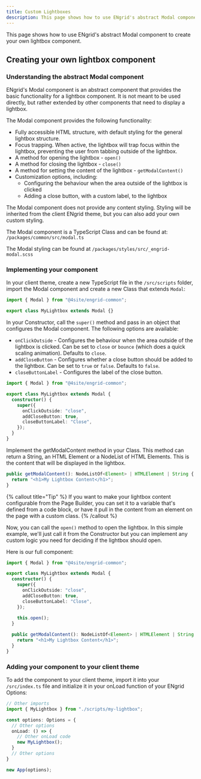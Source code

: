 ```yaml
---
title: Custom Lightboxes
description: This page shows how to use ENgrid's abstract Modal component to create your own lightbox component
---
```


This page shows how to use ENgrid's abstract Modal component to create your own lightbox component.

## Creating your own lightbox component

### Understanding the abstract Modal component

ENgrid's Modal component is an abstract component that provides the basic functionality for a lightbox component. It is not meant to be used directly, but rather extended by other components that need to display a lightbox.

The Modal component provides the following functionality:

- Fully accessible HTML structure, with default styling for the general lightbox structure.
- Focus trapping. When active, the lightbox will trap focus within the lightbox, preventing the user from tabbing outside of the lightbox.
- A method for opening the lightbox - `open()`
- A method for closing the lightbox - `close()`
- A method for setting the content of the lightbox - `getModalContent()`
- Customization options, including:
  - Configuring the behaviour when the area outside of the lightbox is clicked
  - Adding a close button, with a custom label, to the lightbox

The Modal component does not provide any content styling. Styling will be inherited from the client ENgrid theme, but you can also add your own custom styling.

The Modal component is a TypeScript Class and can be found at: `/packages/common/src/modal.ts`

The Modal styling can be found at `/packages/styles/src/_engrid-modal.scss`

### Implementing your component

In your client theme, create a new TypeScript file in the `/src/scripts` folder, import the Modal component and create a new Class that extends `Modal`:

```ts
import { Modal } from "@4site/engrid-common";

export class MyLightbox extends Modal {}
```

In your Constructor, call the `super()` method and pass in an object that configures the Modal component. The following options are available:
   - `onClickOutside` - Configures the behaviour when the area outside of the lightbox is clicked. Can be set to `close` or `bounce` (which does a quick scaling animation). Defaults to `close`.
   - `addCloseButton` - Configures whether a close button should be added to the lightbox. Can be set to `true` or `false`. Defaults to `false`.
   - `closeButtonLabel` - Configures the label of the close button.

```ts
import { Modal } from "@4site/engrid-common";

export class MyLightbox extends Modal {
  constructor() {
    super({
      onClickOutside: "close",
      addCloseButton: true,
      closeButtonLabel: "Close",
    });
  }
}
```

Implement the getModalContent method in your Class. This method can return a String, an HTML Element or a NodeList of HTML Elements. This is the content that will be displayed in the lightbox.

```ts
public getModalContent(): NodeListOf<Element> | HTMLElement | String {
  return "<h1>My Lightbox Content</h1>";
}
```

{% callout title="Tip" %}
If you want to make your lightbox content configurable from the Page Builder, you can set it to a variable that's defined from a code block, or have it pull in the content from an element on the page with a custom class.
{% /callout %}

Now, you can call the `open()` method to open the lightbox. In this simple example, we'll just call it from the Constructor but you can implement any custom logic you need for deciding if the lightbox should open.

Here is our full component:

```ts
import { Modal } from "@4site/engrid-common";

export class MyLightbox extends Modal {
  constructor() {
    super({
      onClickOutside: "close",
      addCloseButton: true,
      closeButtonLabel: "Close",
    });
    
    this.open();
  }

  public getModalContent(): NodeListOf<Element> | HTMLElement | String {
    return "<h1>My Lightbox Content</h1>";
  }
}
```
### Adding your component to your client theme

To add the component to your client theme, import it into your `/src/index.ts` file and initialize it in your onLoad function of your ENgrid Options:

```ts
// Other imports
import { MyLightbox } from "./scripts/my-lightbox";

const options: Options = {
  // Other options
  onLoad: () => {
    // Other onLoad code
    new MyLightbox();
  }
  // Other options
}

new App(options);
```


